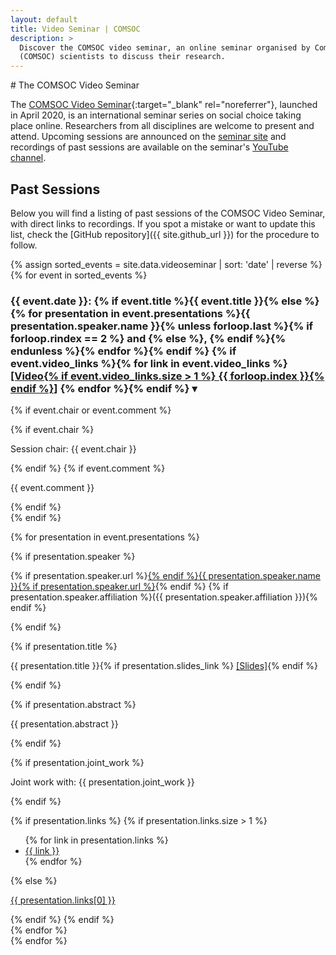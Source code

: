 ```yaml
---
layout: default
title: Video Seminar | COMSOC
description: >
  Discover the COMSOC video seminar, an online seminar organised by Computational Social Choice
  (COMSOC) scientists to discuss their research.
---
```


<section markdown="1">
# The COMSOC Video Seminar

The [COMSOC Video Seminar](https://comsocseminar.org/){:target="_blank" rel="noreferrer"}, 
launched in April 2020, is an international seminar series on social choice taking place online. 
Researchers from all disciplines are welcome to present and attend.
Upcoming sessions are announced on the [seminar site](https://comsocseminar.org/) and 
recordings of past sessions are available on the seminar's [YouTube channel](https://www.youtube.com/channel/UCa_l2EzXiJxzfZKtu2mTkdA/videos).

</section>

<section markdown="1" id="past-sessions">

## Past Sessions

Below you will find a listing of past sessions of the COMSOC Video Seminar, with direct links to recordings.
If you spot a mistake or want to update this list, check the [GitHub repository]({{ site.github_url }})
for the procedure to follow.

{% assign sorted_events = site.data.videoseminar | sort: 'date' | reverse %}
{% for event in sorted_events %}
<div class="video-seminar-event">
<h3 class="video-seminar-event-title">
    <span>
        {{ event.date }}: 
        {% if event.title %}{{ event.title }}{% else %}{% for presentation in event.presentations %}{{ presentation.speaker.name }}{% unless forloop.last %}{% if forloop.rindex == 2 %} and {% else %}, {% endif %}{% endunless %}{% endfor %}{% endif %}
        {% if event.video_links %}{% for link in event.video_links %}<a class="resource-link" href="{{ link }}" target="_blank" rel="noreferrer">[Video{% if event.video_links.size > 1 %} {{ forloop.index }}{% endif %}]</a> {% endfor %}{% endif %}
    </span>
    <span class="toggle-arrow">&#9662;</span>
</h3>

<div class="video-seminar-event-content">

{% if event.chair or event.comment %}
<div class="video-seminar-event-header">
{% if event.chair %}<p class="video-seminar-event-chair">Session chair: {{ event.chair }}</p>{% endif %}
{% if event.comment %}<p>{{ event.comment }}</p>{% endif %}
</div>
{% endif %}

{% for presentation in event.presentations %}

<div class="video-seminar-presentation">

{% if presentation.speaker %}<p>{% if presentation.speaker.url %}<a href="{{ presentation.speaker.url }}" target="_blank" rel="noreferrer">{% endif %}{{ presentation.speaker.name }}{% if presentation.speaker.url %}</a>{% endif %} {% if presentation.speaker.affiliation %}({{ presentation.speaker.affiliation }}){% endif %}</p>{% endif %}

{% if presentation.title %}<p class="video-seminar-presentation-title">{{ presentation.title }}{% if presentation.slides_link %} <a class="resource-link" href="{{ presentation.slides_link }}" taget="_blank" rel="noreferrer">[Slides]</a>{% endif %}</p>{% endif %}

{% if presentation.abstract %}<p>{{ presentation.abstract }}</p>{% endif %}

{% if presentation.joint_work %}<p>Joint work with: {{ presentation.joint_work }}</p>{% endif %}

{% if presentation.links %}
{% if presentation.links.size > 1 %}
<ul>
{% for link in presentation.links %}
<li><a href="{{ link }}">{{ link }}</a></li>
{% endfor %}
</ul>
{% else %}
<p><a href="{{ presentation.links[0] }}">{{ presentation.links[0] }}</a></p>
{% endif %}
{% endif %}

</div>
{% endfor %}
</div>
</div>
{% endfor %}

</section>

<script>
document.addEventListener('DOMContentLoaded', function () {
    const titles = document.querySelectorAll('.video-seminar-event-title');
    titles.forEach(function (title) {
        title.addEventListener('click', function () {
            const content = title.nextElementSibling;
            content.classList.toggle('show');
            title.classList.toggle('show');
        });
    });
});
</script>
